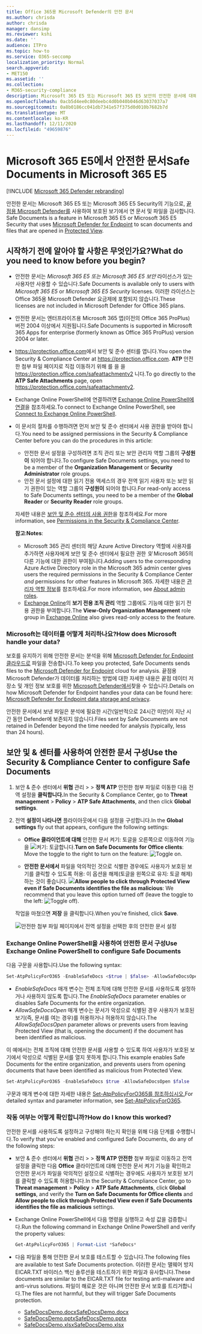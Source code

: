```yaml
---
title: Office 365용 Microsoft Defender의 안전 문서
ms.author: chrisda
author: chrisda
manager: dansimp
ms.reviewer: kshi
ms.date: ''
audience: ITPro
ms.topic: how-to
ms.service: O365-seccomp
localization_priority: Normal
search.appverid:
- MET150
ms.assetid: ''
ms.collection:
- M365-security-compliance
description: Microsoft 365 E5 또는 Microsoft 365 E5 보안의 안전한 문서에 대해 자세히 알아보습니다.
ms.openlocfilehash: 0acb5d4ee0c80deebc4d0b040b046d63037037a7
ms.sourcegitcommit: 0a8b0186cc041db7341e57f375d0d010b7682b7d
ms.translationtype: MT
ms.contentlocale: ko-KR
ms.lasthandoff: 12/11/2020
ms.locfileid: "49659876"
---
```

# <a name="safe-documents-in-microsoft-365-e5"></a><span data-ttu-id="5383f-103">Microsoft 365 E5에서 안전한 문서</span><span class="sxs-lookup"><span data-stu-id="5383f-103">Safe Documents in Microsoft 365 E5</span></span>

[!INCLUDE [Microsoft 365 Defender rebranding](../includes/microsoft-defender-for-office.md)]


<span data-ttu-id="5383f-104">안전한 문서는 Microsoft 365 E5 또는 Microsoft 365 E5 Security의 기능으로, [끝점용 Microsoft Defender를](https://docs.microsoft.com/windows/security/threat-protection/microsoft-defender-atp/microsoft-defender-advanced-threat-protection) 사용하여 보호된 보기에서 연 문서 및 파일을 검사합니다. [](https://support.microsoft.com/office/d6f09ac7-e6b9-4495-8e43-2bbcdbcb6653)</span><span class="sxs-lookup"><span data-stu-id="5383f-104">Safe Documents is a feature in Microsoft 365 E5 or Microsoft 365 E5 Security that uses [Microsoft Defender for Endpoint](https://docs.microsoft.com/windows/security/threat-protection/microsoft-defender-atp/microsoft-defender-advanced-threat-protection) to scan documents and files that are opened in [Protected View](https://support.microsoft.com/office/d6f09ac7-e6b9-4495-8e43-2bbcdbcb6653).</span></span>

## <a name="what-do-you-need-to-know-before-you-begin"></a><span data-ttu-id="5383f-105">시작하기 전에 알아야 할 사항은 무엇인가요?</span><span class="sxs-lookup"><span data-stu-id="5383f-105">What do you need to know before you begin?</span></span>

- <span data-ttu-id="5383f-106">안전한 문서는 *Microsoft 365 E5 또는 Microsoft 365 E5* *보안* 라이선스가 있는 사용자만 사용할 수 있습니다.</span><span class="sxs-lookup"><span data-stu-id="5383f-106">Safe Documents is available only to users with *Microsoft 365 E5* or *Microsoft 365 E5 Security* licenses.</span></span> <span data-ttu-id="5383f-107">이러한 라이선스는 Office 365용 Microsoft Defender 요금제에 포함되지 않습니다.</span><span class="sxs-lookup"><span data-stu-id="5383f-107">These licenses are not included in Microsoft Defender for Office 365 plans.</span></span>

- <span data-ttu-id="5383f-108">안전한 문서는 엔터프라이즈용 Microsoft 365 앱(이전의 Office 365 ProPlus) 버전 2004 이상에서 지원됩니다.</span><span class="sxs-lookup"><span data-stu-id="5383f-108">Safe Documents is supported in Microsoft 365 Apps for enterprise (formerly known as Office 365 ProPlus) version 2004 or later.</span></span>

- <span data-ttu-id="5383f-109"><https://protection.office.com>에서 보안 및 준수 센터를 엽니다.</span><span class="sxs-lookup"><span data-stu-id="5383f-109">You open the Security & Compliance Center at <https://protection.office.com>.</span></span> <span data-ttu-id="5383f-110">**ATP** 안전한 첨부 파일 페이지로 직접 이동하기 위해 를 을 을 <https://protection.office.com/safeattachmentv2> 니다.</span><span class="sxs-lookup"><span data-stu-id="5383f-110">To go directly to the **ATP Safe Attachments** page, open <https://protection.office.com/safeattachmentv2>.</span></span>

- <span data-ttu-id="5383f-111">Exchange Online PowerShell에 연결하려면 [Exchange Online PowerShell에 연결](https://docs.microsoft.com/powershell/exchange/connect-to-exchange-online-powershell)을 참조하세요.</span><span class="sxs-lookup"><span data-stu-id="5383f-111">To connect to Exchange Online PowerShell, see [Connect to Exchange Online PowerShell](https://docs.microsoft.com/powershell/exchange/connect-to-exchange-online-powershell).</span></span>

- <span data-ttu-id="5383f-112">이 문서의 절차를 수행하려면 먼저 보안 및 준수 센터에서 사용 권한을 받아야 합니다.</span><span class="sxs-lookup"><span data-stu-id="5383f-112">You need to be assigned permissions in the Security & Compliance Center before you can do the procedures in this article:</span></span>
  - <span data-ttu-id="5383f-113">안전한 문서 설정을 구성하려면 조직 관리 또는  보안 관리자 역할 그룹의 **구성원이** 되어야 합니다.</span><span class="sxs-lookup"><span data-stu-id="5383f-113">To configure Safe Documents settings, you need to be a member of the **Organization Management** or **Security Administrator** role groups.</span></span>
  - <span data-ttu-id="5383f-114">안전 문서 설정에 대한 읽기 전용 액세스의 경우 전역  읽기 사용자 또는 보안 읽기 권한이 있는 역할 그룹의 **구성원이** 되어야 합니다.</span><span class="sxs-lookup"><span data-stu-id="5383f-114">For read-only access to Safe Documents settings, you need to be a member of the **Global Reader** or **Security Reader** role groups.</span></span>

  <span data-ttu-id="5383f-115">자세한 내용은 [보안 및 준수 센터의 사용 권한](permissions-in-the-security-and-compliance-center.md)을 참조하세요.</span><span class="sxs-lookup"><span data-stu-id="5383f-115">For more information, see [Permissions in the Security & Compliance Center](permissions-in-the-security-and-compliance-center.md).</span></span>

  <span data-ttu-id="5383f-116">**참고**:</span><span class="sxs-lookup"><span data-stu-id="5383f-116">**Notes**:</span></span>

  - <span data-ttu-id="5383f-117">Microsoft 365 관리 센터의 해당 Azure Active Directory 역할에 사용자를 추가하면 사용자에게 보안 및 준수 센터에서 필요한 권한 _및_ Microsoft 365의 다른 기능에 대한 권한이 부여됩니다.</span><span class="sxs-lookup"><span data-stu-id="5383f-117">Adding users to the corresponding Azure Active Directory role in the Microsoft 365 admin center gives users the required permissions in the Security & Compliance Center _and_ permissions for other features in Microsoft 365.</span></span> <span data-ttu-id="5383f-118">자세한 내용은 [관리자 역할 정보](https://docs.microsoft.com/microsoft-365/admin/add-users/about-admin-roles)를 참조하세요.</span><span class="sxs-lookup"><span data-stu-id="5383f-118">For more information, see [About admin roles](https://docs.microsoft.com/microsoft-365/admin/add-users/about-admin-roles).</span></span>
  - <span data-ttu-id="5383f-119">[Exchange Online](https://docs.microsoft.com/Exchange/permissions-exo/permissions-exo#role-groups)의 **보기 전용 조직 관리** 역할 그룹에도 기능에 대한 읽기 전용 권한을 부여합니다.</span><span class="sxs-lookup"><span data-stu-id="5383f-119">The **View-Only Organization Management** role group in [Exchange Online](https://docs.microsoft.com/Exchange/permissions-exo/permissions-exo#role-groups) also gives read-only access to the feature.</span></span>

### <a name="how-does-microsoft-handle-your-data"></a><span data-ttu-id="5383f-120">Microsoft는 데이터를 어떻게 처리하나요?</span><span class="sxs-lookup"><span data-stu-id="5383f-120">How does Microsoft handle your data?</span></span>

<span data-ttu-id="5383f-121">보호를 유지하기 위해 안전한 문서는 분석을 위해 [Microsoft Defender for Endpoint 클라우드로](https://docs.microsoft.com/windows/security/threat-protection/microsoft-defender-atp/microsoft-defender-advanced-threat-protection) 파일을 전송합니다.</span><span class="sxs-lookup"><span data-stu-id="5383f-121">To keep you protected, Safe Documents sends files to the [Microsoft Defender for Endpoint](https://docs.microsoft.com/windows/security/threat-protection/microsoft-defender-atp/microsoft-defender-advanced-threat-protection) cloud for analysis.</span></span> <span data-ttu-id="5383f-122">끝점용 Microsoft Defender가 데이터를 처리하는 방법에 대한 자세한 내용은 끝점 데이터 저장소 및 개인 정보 보호를 위한 [Microsoft Defender에서](https://docs.microsoft.com/windows/security/threat-protection/microsoft-defender-atp/data-storage-privacy)찾을 수 있습니다.</span><span class="sxs-lookup"><span data-stu-id="5383f-122">Details on how Microsoft Defender for Endpoint handles your data can be found here: [Microsoft Defender for Endpoint data storage and privacy](https://docs.microsoft.com/windows/security/threat-protection/microsoft-defender-atp/data-storage-privacy).</span></span>

<span data-ttu-id="5383f-123">안전한 문서에서 보낸 파일은 분석에 필요한 시간(일반적으로 24시간 미만)이 지난 시간 동안 Defender에 보존되지 않습니다.</span><span class="sxs-lookup"><span data-stu-id="5383f-123">Files sent by Safe Documents are not retained in Defender beyond the time needed for analysis (typically, less than 24 hours).</span></span>

## <a name="use-the-security--compliance-center-to-configure-safe-documents"></a><span data-ttu-id="5383f-124">보안 및 & 센터를 사용하여 안전한 문서 구성</span><span class="sxs-lookup"><span data-stu-id="5383f-124">Use the Security & Compliance Center to configure Safe Documents</span></span>

1. <span data-ttu-id="5383f-125">보안 & 준수 센터에서 **위협** 관리 \>  \> **정책 ATP** 안전한 첨부 파일로 이동한 다음 전역 설정을 **클릭합니다.**</span><span class="sxs-lookup"><span data-stu-id="5383f-125">In the Security & Compliance Center, go to **Threat management** \> **Policy** \> **ATP Safe Attachments**, and then click **Global settings**.</span></span>

2. <span data-ttu-id="5383f-126">전역 **설정이 나타나면** 플라이아웃에서 다음 설정을 구성합니다.</span><span class="sxs-lookup"><span data-stu-id="5383f-126">In the **Global settings** fly out that appears, configure the following settings:</span></span>

   - <span data-ttu-id="5383f-127">**Office 클라이언트에 대해** 안전한 문서 켜기: 토글을 오른쪽으로 이동하여 기능을 ![ 켜기: 토글합니다. ](../../media/963dfcd0-1765-4306-bcce-c3008c4406b9.png)</span><span class="sxs-lookup"><span data-stu-id="5383f-127">**Turn on Safe Documents for Office clients**: Move the toggle to the right to turn on the feature: ![Toggle on](../../media/963dfcd0-1765-4306-bcce-c3008c4406b9.png).</span></span>

   - <span data-ttu-id="5383f-128">**안전한 문서에서** 파일을 악의적인 것으로 식별한 경우에도 사용자가 보호된 보기를 클릭할 수 있도록 허용: 이 옵션을 해제(토글을 왼쪽으로 유지: 토글 해제)하는 것이 좋습니다. ![ ](../../media/scc-toggle-off.png)</span><span class="sxs-lookup"><span data-stu-id="5383f-128">**Allow people to click through Protected View even if Safe Documents identifies the file as malicious**: We recommend that you leave this option turned off (leave the toggle to the left: ![Toggle off](../../media/scc-toggle-off.png)).</span></span>

   <span data-ttu-id="5383f-129">작업을 마쳤으면 **저장** 을 클릭합니다.</span><span class="sxs-lookup"><span data-stu-id="5383f-129">When you're finished, click **Save**.</span></span>

   ![안전한 첨부 파일 페이지에서 전역 설정을 선택한 후의 안전한 문서 설정](../../media/safe-docs.png)

### <a name="use-exchange-online-powershell-to-configure-safe-documents"></a><span data-ttu-id="5383f-131">Exchange Online PowerShell을 사용하여 안전한 문서 구성</span><span class="sxs-lookup"><span data-stu-id="5383f-131">Use Exchange Online PowerShell to configure Safe Documents</span></span>

<span data-ttu-id="5383f-132">다음 구문을 사용합니다.</span><span class="sxs-lookup"><span data-stu-id="5383f-132">Use the following syntax:</span></span>

```powershell
Set-AtpPolicyForO365 -EnableSafeDocs <$true | $false> -AllowSafeDocsOpen <$true | $false>
```

- <span data-ttu-id="5383f-133">_EnableSafeDocs_ 매개 변수는 전체 조직에 대해 안전한 문서를 사용하도록 설정하거나 사용하지 않도록 합니다.</span><span class="sxs-lookup"><span data-stu-id="5383f-133">The _EnableSafeDocs_ parameter enables or disables Safe Documents for the entire organization.</span></span>
- <span data-ttu-id="5383f-134">_AllowSafeDocsOpen_ 매개 변수는 문서가 악성으로 식별된 경우 사용자가 보호된 보기(즉, 문서를 여는 경우)를 허용하거나 허용하지 않습니다.</span><span class="sxs-lookup"><span data-stu-id="5383f-134">The _AllowSafeDocsOpen_ parameter allows or prevents users from leaving Protected View (that is, opening the document) if the document has been identified as malicious.</span></span>

<span data-ttu-id="5383f-135">이 예에서는 전체 조직에 대해 안전한 문서를 사용할 수 있도록 하여 사용자가 보호된 보기에서 악성으로 식별된 문서를 열지 못하게 합니다.</span><span class="sxs-lookup"><span data-stu-id="5383f-135">This example enables Safe Documents for the entire organization, and prevents users from opening documents that have been identified as malicious from Protected View.</span></span>

```powershell
Set-AtpPolicyForO365 -EnableSafeDocs $true -AllowSafeDocsOpen $false
```

<span data-ttu-id="5383f-136">구문과 매개 변수에 대한 자세한 내용은 [Set-AtpPolicyForO365를 참조하십시오.](https://docs.microsoft.com/powershell/module/exchange/set-atppolicyforo365)</span><span class="sxs-lookup"><span data-stu-id="5383f-136">For detailed syntax and parameter information, see [Set-AtpPolicyForO365](https://docs.microsoft.com/powershell/module/exchange/set-atppolicyforo365).</span></span>

### <a name="how-do-i-know-this-worked"></a><span data-ttu-id="5383f-137">작동 여부는 어떻게 확인합니까?</span><span class="sxs-lookup"><span data-stu-id="5383f-137">How do I know this worked?</span></span>

<span data-ttu-id="5383f-138">안전한 문서를 사용하도록 설정하고 구성해야 하는지 확인을 위해 다음 단계를 수행합니다.</span><span class="sxs-lookup"><span data-stu-id="5383f-138">To verify that you've enabled and configured Safe Documents, do any of the following steps:</span></span>

- <span data-ttu-id="5383f-139">보안 & 준수 센터에서 **위협** 관리 \>  \> **정책 ATP 안전한**   첨부 파일로 이동하고 전역 설정을 클릭한 다음 **Office** 클라이언트에 대해 안전한 문서 켜기 기능을 확인하고 안전한 문서가 파일을 악의적인 설정으로 식별하는 경우에도 사용자가 보호된 보기를 클릭할 수 있도록 허용합니다.</span><span class="sxs-lookup"><span data-stu-id="5383f-139">In the Security & Compliance Center, go to **Threat management** \> **Policy** \> **ATP Safe Attachments**, click **Global settings**, and verify the **Turn on Safe Documents for Office clients** and **Allow people to click through Protected View even if Safe Documents identifies the file as malicious** settings.</span></span>

- <span data-ttu-id="5383f-140">Exchange Online PowerShell에서 다음 명령을 실행하고 속성 값을 검증합니다.</span><span class="sxs-lookup"><span data-stu-id="5383f-140">Run the following command in Exchange Online PowerShell and verify the property values:</span></span>

  ```powershell
  Get-AtpPolicyForO365 | Format-List *SafeDocs*
  ```

- <span data-ttu-id="5383f-141">다음 파일을 통해 안전한 문서 보호를 테스트할 수 있습니다.</span><span class="sxs-lookup"><span data-stu-id="5383f-141">The following files are available to test Safe Documents protection.</span></span> <span data-ttu-id="5383f-142">이러한 문서는 맬웨어 방지 EICAR.TXT 바이러스 백신 솔루션을 테스트하기 위한 파일과 유사합니다.</span><span class="sxs-lookup"><span data-stu-id="5383f-142">These documents are similar to the EICAR.TXT file for testing anti-malware and anti-virus solutions.</span></span> <span data-ttu-id="5383f-143">파일이 해로운 것은 아니며 안전한 문서 보호를 트리거합니다.</span><span class="sxs-lookup"><span data-stu-id="5383f-143">The files are not harmful, but they will trigger Safe Documents protection.</span></span>

  - [<span data-ttu-id="5383f-144">SafeDocsDemo.docx</span><span class="sxs-lookup"><span data-stu-id="5383f-144">SafeDocsDemo.docx</span></span>](https://github.com/MicrosoftDocs/microsoft-365-docs/raw/public/microsoft-365/downloads/SafeDocsDemo.docx)
  - [<span data-ttu-id="5383f-145">SafeDocsDemo.pptx</span><span class="sxs-lookup"><span data-stu-id="5383f-145">SafeDocsDemo.pptx</span></span>](https://github.com/MicrosoftDocs/microsoft-365-docs/raw/public/microsoft-365/downloads/SafeDocsDemo.pptx)
  - [<span data-ttu-id="5383f-146">SafeDocsDemo.xlsx</span><span class="sxs-lookup"><span data-stu-id="5383f-146">SafeDocsDemo.xlsx</span></span>](https://github.com/MicrosoftDocs/microsoft-365-docs/raw/public/microsoft-365/downloads/SafeDocsDemo.xlsx)

